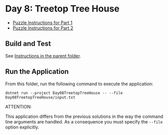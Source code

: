 # Day 8: Treetop Tree House

- [Puzzle Instructions for Part 1](./PUZZLE-PART-1.md)
- [Puzzle Instructions for Part 2](./PUZZLE-PART-2.md)

## Build and Test

See [Instructions in the parent folder](../README.md).

## Run the Application

From this folder, run the following command to execute the application:

```shell
dotnet run --project Day08TreetopTreeHouse -- --file Day08TreetopTreeHouse/input.txt
```

ATTENTION:

This application differs from the previous solutions in the way the command line
arguments are handled. As a consequence you must specify the `--file` option
explicitly.